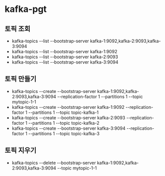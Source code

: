 # kafka-pgt

## 토픽 조회
- kafka-topics --list --bootstrap-server kafka-1:9092,kafka-2:9093,kafka-3:9094
- kafka-topics --list --bootstrap-server kafka-1:9092
- kafka-topics --list --bootstrap-server kafka-2:9093
- kafka-topics --list --bootstrap-server kafka-3:9094

## 토픽 만들기
- kafka-topics --create --bootstrap-server kafka-1:9092,kafka-2:9093,kafka-3:9094 --replication-factor 1 --partitions 1 --topic mytopic-1-1
- kafka-topics --create --bootstrap-server kafka-1:9092 --replication-factor 1 --partitions 1 --topic topic-kafka-1
- kafka-topics --create --bootstrap-server kafka-2:9093 --replication-factor 1 --partitions 1 --topic topic-kafka-2
- kafka-topics --create --bootstrap-server kafka-3:9094 --replication-factor 1 --partitions 1 --topic topic-kafka-3

## 토픽 지우기
- kafka-topics --delete --bootstrap-server kafka-1:9092,kafka-2:9093,kafka-3:9094 --topic mytopic-1-1
